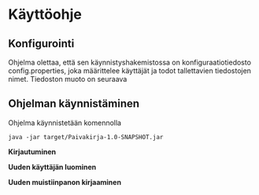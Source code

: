 # Käyttöohje

## Konfigurointi
Ohjelma olettaa, että sen käynnistyshakemistossa on konfiguraatiotiedosto config.properties, joka määrittelee käyttäjät ja todot tallettavien tiedostojen nimet. Tiedoston muoto on seuraava

## Ohjelman käynnistäminen
Ohjelma käynnistetään komennolla

`java -jar target/Paivakirja-1.0-SNAPSHOT.jar`

**Kirjautuminen**

**Uuden käyttäjän luominen**

**Uuden muistiinpanon kirjaaminen**

